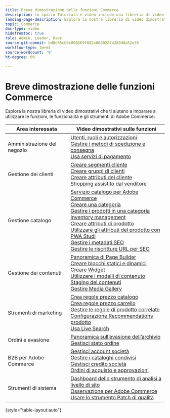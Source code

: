```yaml
---
title: Breve dimostrazione delle funzioni Commerce
description: Lo spazio Tutorials e video include una libreria di video dimostrativi che consentono di imparare a utilizzare le funzioni, le funzionalità e gli strumenti di Commerce.
landing-page-description: Esplora la nostra libreria di video dimostrativi che ti aiutano a imparare a utilizzare le funzioni, le funzionalità e gli strumenti di Adobe Commerce.
topic: Commerce
doc-type: video
hidefromtoc: true
role: Admin, Leader, User
source-git-commit: bd8c65cb9c090569f882c06802874289d8a52e35
workflow-type: tm+mt
source-wordcount: '0'
ht-degree: 0%

---
```


# Breve dimostrazione delle funzioni Commerce

Esplora la nostra libreria di video dimostrativi che ti aiutano a imparare a utilizzare le funzioni, le funzionalità e gli strumenti di Adobe Commerce:

| Area interessata | Video dimostrativi sulle funzioni |
| ------------ | ---------- |
| Amministrazione del negozio | [Utenti, ruoli e autorizzazioni](./merchant/users-roles-permissions.md) <br>[Gestire i metodi di spedizione e consegna](./merchant/shipping-delivery.md) <br>[Usa servizi di pagamento](./merchant/payment-services.md) |
| Gestione dei clienti | [Creare segmenti cliente](./merchant/customer-segments.md) <br>[Creare gruppi di clienti](./merchant/customer-groups.md) <br>[Creare attributi del cliente](./merchant/customer-attributes.md) <br>[Shopping assistito dal venditore](./merchant/seller-assisted-shopping.md) |
| Gestione catalogo | [Servizio catalogo per Adobe Commerce](./merchant/catalog-service.md) <br>[Creare una categoria](./merchant/category-create.md) <br>[Gestire i prodotti in una categoria](./merchant/category-products.md) <br>[Inventory management](./merchant/inventory-management.md) <br>[Creare attributi di prodotto](./merchant/product-attributes-create.md) <br>[Utilizzare gli attributi del prodotto con PWA Studi](./merchant/product-attributes-pwa.md) <br>[Gestire i metadati SEO](./merchant/seo-metadata.md) <br>[Gestire le riscritture URL per SEO](./merchant/seo-url-rewrites.md) |
| Gestione dei contenuti | [Panoramica di Page Builder](./merchant/page-builder-overview.md) <br>[Creare blocchi statici e dinamici](./merchant/static-dynamic-blocks.md) <br>[Creare Widget](./merchant/widgets.md) <br>[Utilizzare i modelli di contenuto](./merchant/content-templates.md) <br>[Staging dei contenuti](./merchant/content-staging.md) <br>[Gestire Media Gallery](./merchant/media-gallery.md) |
| Strumenti di marketing | [Crea regole prezzo catalogo](./merchant/catalog-price-rules.md) <br>[Crea regole prezzo carrello](./merchant/cart-price-rules.md) <br>[Gestire le regole di prodotto correlate](./merchant/related-product-rules.md) <br>[Configurazione Recommendations prodotto](./merchant/product-recommendations.md) <br>[Usa Live Search](./merchant/live-search.md) |
| Ordini e evasione | [Panoramica sull’evasione dell’archivio](./merchant/store-fulfillment.md) <br>[Gestisci stato ordine](./merchant/order-status.md) |
| B2B per Adobe Commerce | [Gestisci account società](./merchant/b2b/company-accounts.md)  <br>[Gestire i cataloghi condivisi](./merchant/b2b/shared-catalogs.md) <br>[Gestisci credito società](./merchant/b2b/company-credit.md) <br>[Ordini di acquisto e approvazioni](./merchant/b2b/purchase-orders.md) |
| Strumenti di sistema | [Dashboard dello strumento di analisi a livello di sito](./tools/site-wide-analysis-tool.md) <br>[Osservazione per Adobe Commerce](./tools/observation-tool.md) <br>[Usare lo strumento Patch di qualità](./tools/quality-patch-tool.md) |

{style=&quot;table-layout:auto&quot;}